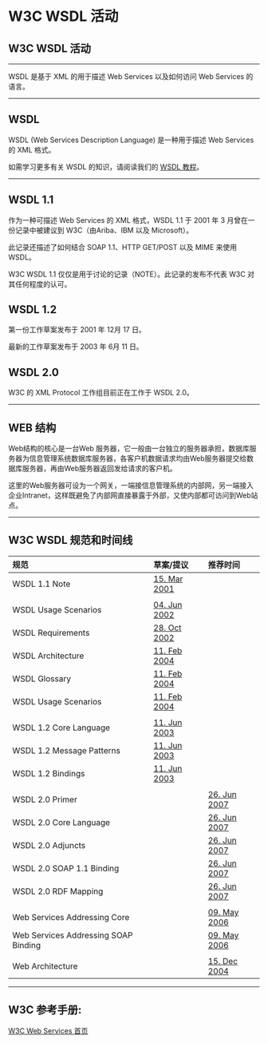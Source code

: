 # W3C WSDL 活动

## W3C WSDL 活动

------

WSDL 是基于 XML 的用于描述 Web Services 以及如何访问 Web Services 的语言。

------

## WSDL

WSDL (Web Services Description Language) 是一种用于描述 Web Services 的 XML 格式。

如需学习更多有关 WSDL 的知识，请阅读我们的 [WSDL 教程](https://www.w3cschool.cn/wsdl/wsdl-wsdl-tutorialaen91t5l.html)。

------

## WSDL 1.1

作为一种可描述 Web Services 的 XML 格式，WSDL 1.1 于 2001 年 3 月曾在一份记录中被建议到 W3C（由Ariba、IBM 以及 Microsoft）。

此记录还描述了如何结合 SOAP 1.1、HTTP GET/POST 以及 MIME 来使用 WSDL。

W3C WSDL 1.1 仅仅是用于讨论的记录（NOTE）。此记录的发布不代表 W3C 对其任何程度的认可。

## WSDL 1.2

第一份工作草案发布于 2001 年 12月 17 日。

最新的工作草案发布于 2003 年 6月 11 日。

## WSDL 2.0

W3C 的 XML Protocol 工作组目前正在工作于 WSDL 2.0。

------

## WEB 结构

Web结构的核心是一台Web 服务器，它一般由一台独立的服务器承担，数据库服务器为信息管理系统数据库服务器，各客户机数据请求均由Web服务器提交给数据库服务器，再由Web服务器返回发给请求的客户机。

这里的Web服务器可设为一个网关，一端接信息管理系统的内部网，另一端接入企业Intranet，这样既避免了内部网直接暴露于外部，又使内部都可访问到Web站点。

------

## W3C WSDL 规范和时间线

| 规范                                 | 草案/提议                                                    | 推荐时间                                                     |
| :----------------------------------- | :----------------------------------------------------------- | :----------------------------------------------------------- |
| WSDL 1.1 Note                        | [15. Mar 2001](https://www.w3.org/TR/wsdl)                   |                                                              |
|                                      |                                                              |                                                              |
| WSDL Usage Scenarios                 | [04. Jun 2002](https://www.w3.org/TR/ws-desc-usecases/)      |                                                              |
| WSDL Requirements                    | [28. Oct 2002](https://www.w3.org/TR/ws-desc-reqs/)          |                                                              |
| WSDL Architecture                    | [11. Feb 2004](https://www.w3.org/TR/ws-arch/)               |                                                              |
| WSDL Glossary                        | [11. Feb 2004](https://www.w3.org/TR/ws-gloss/)              |                                                              |
| WSDL Usage Scenarios                 | [11. Feb 2004](https://www.w3.org/TR/ws-arch-scenarios/)     |                                                              |
|                                      |                                                              |                                                              |
| WSDL 1.2 Core Language               | [11. Jun 2003](https://www.w3.org/TR/2003/WD-wsdl12-20030611) |                                                              |
| WSDL 1.2 Message Patterns            | [11. Jun 2003](https://www.w3.org/TR/2003/WD-wsdl12-patterns-20030611/) |                                                              |
| WSDL 1.2 Bindings                    | [11. Jun 2003](https://www.w3.org/TR/2003/WD-wsdl12-bindings-20030611/) |                                                              |
|                                      |                                                              |                                                              |
| WSDL 2.0 Primer                      |                                                              | [26. Jun 2007](https://www.w3.org/TR/wsdl20-primer/)         |
| WSDL 2.0 Core Language               |                                                              | [26. Jun 2007](https://www.w3.org/TR/wsdl20/)                |
| WSDL 2.0 Adjuncts                    |                                                              | [26. Jun 2007](https://www.w3.org/TR/wsdl20-adjuncts/)       |
| WSDL 2.0 SOAP 1.1 Binding            |                                                              | [26. Jun 2007](https://www.w3.org/TR/wsdl20-soap11-binding/) |
| WSDL 2.0 RDF Mapping                 |                                                              | [26. Jun 2007](https://www.w3.org/TR/wsdl20-rdf/)            |
|                                      |                                                              |                                                              |
| Web Services Addressing Core         |                                                              | [09. May 2006](https://www.w3.org/TR/ws-addr-core/)          |
| Web Services Addressing SOAP Binding |                                                              | [09. May 2006](https://www.w3.org/TR/ws-addr-soap/)          |
|                                      |                                                              |                                                              |
| Web Architecture                     |                                                              | [15. Dec 2004](https://www.w3.org/TR/webarch/)               |



------

## W3C 参考手册:

[W3C Web Services 首页](https://www.w3.org/2002/ws/)